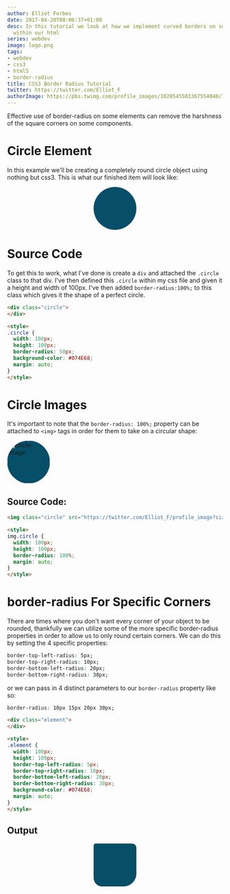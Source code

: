 ```yaml
---
author: Elliot Forbes
date: 2017-04-20T08:06:37+01:00
desc: In this tutorial we look at how we implement curved borders on some of the elements
  within our html
series: webdev
image: logo.png
tags:
- webdev
- css3
- html5
- border-radius
title: CSS3 Border Radius Tutorial
twitter: https://twitter.com/Elliot_F
authorImage: https://pbs.twimg.com/profile_images/1028545501367554048/lzr43cQv_400x400.jpg
---
```


Effective use of border-radius on some elements can remove the harshness of the square corners on some components. 

# Circle Element

In this example we'll be creating a completely round circle object using nothing but css3. This is what our finished item will look like: 

<div class="circle">
</div>

<style>
.circle {
  width: 100px;
  height: 100px;
  border-radius: 100%;
  background-color: #074E68;
  margin: auto;
}
</style>

# Source Code

To get this to work, what I've done is create a `div` and attached the `.circle` class to that div. I've then defined this `.circle` within my css file and given it a height and width of 100px. I've then added `border-radius:100%;` to this class which gives it the shape of a perfect circle. 

```html
<div class="circle">
</div>

<style>
.circle {
  width: 100px;
  height: 100px;
  border-radius: 50px;
  background-color: #074E68;
  margin: auto;
}
</style>
```

# Circle Images

It's important to note that the `border-radius: 100%;` property can be attached to `<img>` tags in order for them to take on a circular shape:

<img class="circle" src="https://twitter.com/Elliot_F/profile_image?size=original" alt="circle-image" /> 

<style>
img.circle {
  width: 100px;
  height: 100px;
  border-radius: 100%;
  margin: auto;
}
</style>


## Source Code:

```html
<img class="circle" src="https://twitter.com/Elliot_F/profile_image?size=original" alt="circle-image" /> 

<style>
img.circle {
  width: 100px;
  height: 100px;
  border-radius: 100%;
  margin: auto;
}
</style>
```

# border-radius For Specific Corners

There are times where you don't want every corner of your object to be rounded, thankfully we can utilize some of the more specific border-radius properties in order to allow us to only round certain corners. We can do this by setting the 4 specific properties:

```css
border-top-left-radius: 5px;
border-top-right-radius: 10px;
border-bottom-left-radius: 20px;
border-bottom-right-radius: 30px;
```

or we can pass in 4 distinct parameters to our `border-radius` property like so:

```css
border-radius: 10px 15px 20px 30px;
```

```html
<div class="element">
</div>

<style>
.element {
  width: 100px;
  height: 100px;
  border-top-left-radius: 5px;
  border-top-right-radius: 10px;
  border-bottom-left-radius: 20px;
  border-bottom-right-radius: 30px;
  background-color: #074E68;
  margin: auto;
}
</style>
```

## Output

<div class="element">
</div>

<style>
.element {
  width: 100px;
  height: 100px;
  border-top-left-radius: 5px;
  border-top-right-radius: 10px;
  border-bottom-left-radius: 20px;
  border-bottom-right-radius: 30px;
  background-color: #074E68;
  margin: auto;
}
</style>